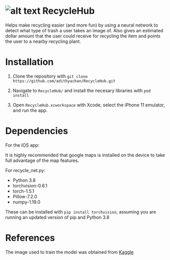 # ![alt text](https://github.com/adithyachan/RecycleHub/blob/master/RecycleHub/Assets.xcassets/AppIcon.appiconset/Icon-App-20x20%402x.png "RecycleHub Logo") RecycleHub

Helps make recycling easier (and more fun) by using a neural network to detect what type of trash a user takes an image of. Also gives an estimated dollar amount that the user could receive for recycling the item and points the user to a nearby recycling plant. 

# Installation

1. Clone the repository with `git clone https://github.com/adithyachan/RecycleHub.git`

2. Navigate to `RecycleHub/` and install the necesary libraries with `pod install`

3. Open `RecycleHub.xcworkspace` with Xcode, select the iPhone 11 emulator, and run the app.


# Dependencies


For the IOS app:

It is highly recommended that google maps is installed on the device to take full advantage of the map features.

For recycle_net.py:
- Python 3.8
- torchvision-0.6.1
- torch-1.5.1
- Pillow-7.2.0
- numpy-1.19.0

These can be installed with `pip install torchvision`, assuming you are running an updated version of pip and Python 3.8

# References

The image used to train the model was obtained from [Kaggle](https://www.kaggle.com/asdasdasasdas/garbage-classification)
